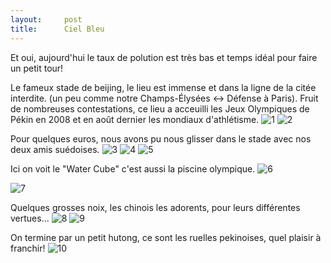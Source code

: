 ```yaml
---
layout:     post
title:      Ciel Bleu
---
```


Et oui, aujourd'hui le taux de polution est très bas et temps idéal pour faire un petit tour!

Le fameux stade de beijing, le lieu est immense et dans la ligne de la citée interdite. (un peu comme notre Champs-Élysées <-> Défense à Paris).
Fruit de nombreuses contestations, ce lieu a acceuilli les Jeux Olympiques de Pékin en 2008 et en août dernier les mondiaux d'athlétisme.
![1](https://cloud.githubusercontent.com/assets/1808854/9830992/aa4d7396-5977-11e5-86ce-76607e91ffe2.jpg)
![2](https://cloud.githubusercontent.com/assets/1808854/9830991/aa4cb762-5977-11e5-9767-7fbe6f871f1f.jpg)

Pour quelques euros, nous avons pu nous glisser dans le stade avec nos deux amis suédoises.
![3](https://cloud.githubusercontent.com/assets/1808854/9830990/aa4c8710-5977-11e5-88d1-e3f45740cd1b.jpg)
![4](https://cloud.githubusercontent.com/assets/1808854/9830993/aa4ea07c-5977-11e5-80df-434edf7e020e.jpg)
![5](https://cloud.githubusercontent.com/assets/1808854/9830995/aa5194d0-5977-11e5-861f-0da144e0d40e.jpg)

Ici on voit le "Water Cube" c'est aussi la piscine olympique.
![6](https://cloud.githubusercontent.com/assets/1808854/9830994/aa51817a-5977-11e5-9303-21a8f1148183.jpg)


![7](https://cloud.githubusercontent.com/assets/1808854/9830997/aa8c7d3e-5977-11e5-9854-3fab2c6b39fe.jpg)

Quelques grosses noix, les chinois les adorents, pour leurs différentes vertues...
![8](https://cloud.githubusercontent.com/assets/1808854/9830996/aa8b012a-5977-11e5-8a48-8866afbc4801.jpg)
![9](https://cloud.githubusercontent.com/assets/1808854/9830998/aa8d6e9c-5977-11e5-82b6-36fe6285ff23.jpg)

On termine par un petit hutong, ce sont les ruelles pekinoises, quel plaisir à franchir!
![10](https://cloud.githubusercontent.com/assets/1808854/9830999/aa910534-5977-11e5-95d4-82ed418dc498.jpg)
